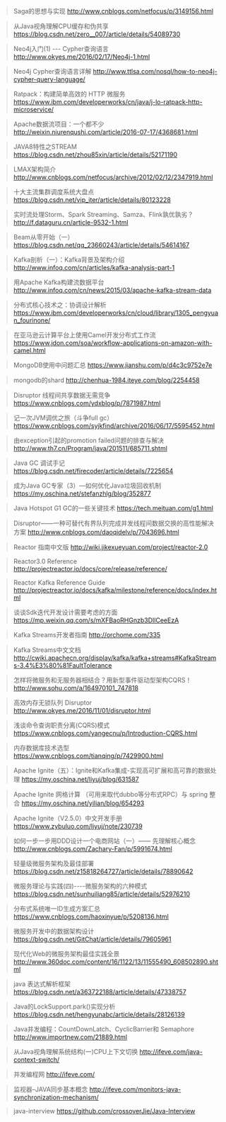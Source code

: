 > Saga的思想与实现
> http://www.cnblogs.com/netfocus/p/3149156.html <br>

> 从Java视角理解CPU缓存和伪共享
> https://blog.csdn.net/zero__007/article/details/54089730 <br>

> Neo4j入门(1) --- Cypher查询语言
> http://www.okyes.me/2016/02/17/Neo4j-1.html <br>

> Neo4j Cypher查询语言详解
> http://www.ttlsa.com/nosql/how-to-neo4j-cypher-query-language/ <br>

> Ratpack：构建简单高效的 HTTP 微服务
> https://www.ibm.com/developerworks/cn/java/j-lo-ratpack-http-microservice/ <br>

> Apache数据流项目：一个都不少
> http://weixin.niurenqushi.com/article/2016-07-17/4368681.html <br>

> JAVA8特性之STREAM
> https://blog.csdn.net/zhou85xin/article/details/52171190 <br>

> LMAX架构简介
> http://www.cnblogs.com/netfocus/archive/2012/02/12/2347919.html <br>

> 十大主流集群调度系统大盘点
> https://blog.csdn.net/vip_iter/article/details/80123228 <br>

> 实时流处理Storm、Spark Streaming、Samza、Flink孰优孰劣？
> http://f.dataguru.cn/article-9532-1.html <br>

> Beam从零开始（一）
> https://blog.csdn.net/qq_23660243/article/details/54614167 <br>

> Kafka剖析（一）：Kafka背景及架构介绍
> http://www.infoq.com/cn/articles/kafka-analysis-part-1 <br>

> 用Apache Kafka构建流数据平台
> http://www.infoq.com/cn/news/2015/03/apache-kafka-stream-data <br>

> 分布式核心技术之：协调设计解析
> https://www.ibm.com/developerworks/cn/cloud/library/1305_pengyuan_fourinone/ <br>

> 在亚马逊云计算平台上使用Camel开发分布式工作流
> https://www.jdon.com/soa/workflow-applications-on-amazon-with-camel.html <br>

> MongoDB使用中问题汇总
> https://www.jianshu.com/p/d4c3c9752e7e <br>

> mongodb的shard
> http://chenhua-1984.iteye.com/blog/2254458 <br>

> Disruptor 线程间共享数据无需竞争
> https://www.cnblogs.com/ydxblog/p/7871987.html <br>

> 记一次JVM调优之旅（斗争full gc）
> https://www.cnblogs.com/syjkfind/archive/2016/06/17/5595452.html <br>

> 由exception引起的promotion failed问题的排查与解决
> http://www.th7.cn/Program/java/201511/685711.shtml <br>

> Java GC 调试手记
> https://blog.csdn.net/firecoder/article/details/7225654 <br>

> 成为Java GC专家（3）—如何优化Java垃圾回收机制
> https://my.oschina.net/stefanzhlg/blog/352877 <br>

> Java Hotspot G1 GC的一些关键技术
> https://tech.meituan.com/g1.html <br>

> Disruptor——一种可替代有界队列完成并发线程间数据交换的高性能解决方案
> http://www.cnblogs.com/daoqidelv/p/7043696.html <br>

> Reactor 指南中文版
> http://wiki.jikexueyuan.com/project/reactor-2.0 <br>

> Reactor3.0 Reference
> http://projectreactor.io/docs/core/release/reference/ <br>

> Reactor Kafka Reference Guide
> http://projectreactor.io/docs/kafka/milestone/reference/docs/index.html <br>

> 谈谈Sdk迭代开发设计需要考虑的方面
> https://mp.weixin.qq.com/s/mXFBaoRHGnzb3DIlCeeEzA <br>

> Kafka Streams开发者指南
> http://orchome.com/335 <br>

> Kafka Streams中文文档
> http://cwiki.apachecn.org/display/kafka/kafka+streams#KafkaStreams-3.4%E3%80%81FaultTolerance <br>

> 怎样将微服务和无服务器相结合？用新型事件驱动型架构CQRS！
> http://www.sohu.com/a/164970101_747818 <br>

> 高效内存无锁队列 Disruptor
> http://www.okyes.me/2016/11/01/disruptor.html <br>

> 浅谈命令查询职责分离(CQRS)模式
> https://www.cnblogs.com/yangecnu/p/Introduction-CQRS.html <br>

> 内存数据库技术选型
> https://www.cnblogs.com/tianqing/p/7429900.html <br>

> Apache Ignite（五）：Ignite和Kafka集成-实现高可扩展和高可靠的数据处理
> https://my.oschina.net/liyuj/blog/631587 <br>

> Apache Ignite 网格计算 （可用来取代dubbo等分布式RPC）与 spring 整合
> https://my.oschina.net/yilian/blog/654293 <br>

> Apache Ignite（V2.5.0）中文开发手册
> https://www.zybuluo.com/liyuj/note/230739 <br>

> 如何一步一步用DDD设计一个电商网站（一）—— 先理解核心概念
> http://www.cnblogs.com/Zachary-Fan/p/5991674.html <br>

> 轻量级微服务架构及最佳部署
> https://blog.csdn.net/z15818264727/article/details/78890642 <br>

> 微服务理论与实践(四)----微服务架构的六种模式
> https://blog.csdn.net/sunhuiliang85/article/details/52976210 <br>

> 分布式系统唯一ID生成方案汇总
> https://www.cnblogs.com/haoxinyue/p/5208136.html <br>

> 微服务开发中的数据架构设计
> https://blog.csdn.net/GitChat/article/details/79605961 <br>

> 现代化Web的微服务架构最佳实践全景
> http://www.360doc.com/content/16/1122/13/11555490_608502890.shtml <br>

> java 表达式解析框架
> https://blog.csdn.net/a363722188/article/details/47338757 <br>

> Java的LockSupport.park()实现分析
> https://blog.csdn.net/hengyunabc/article/details/28126139 <br>

> Java并发编程：CountDownLatch、CyclicBarrier和 Semaphore
> http://www.importnew.com/21889.html <br>

> 从Java视角理解系统结构(一)CPU上下文切换
> http://ifeve.com/java-context-switch/ <br>

> 并发编程网
> http://ifeve.com/ <br>

> 监视器–JAVA同步基本概念
> http://ifeve.com/monitors-java-synchronization-mechanism/ <br>

> java-interview
> https://github.com/crossoverJie/Java-Interview <br>
